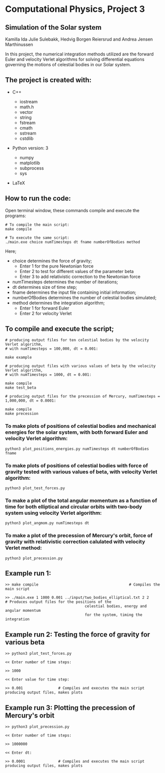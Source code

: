 # Computational Physics, Project 3
## Simulation of the Solar system

Kamilla Ida Julie Sulebakk, Hedvig Borgen Reiersrud and Andrea Jensen Marthinussen

In this project, the numerical integration methods utilized are the forward Euler and velocity Verlet algorithms for solving differential equations governing the motions of celestial bodies in our Solar system.

## The project is created with:
* C++
   * iostream
   * math.h
   * vector
   * string
   * fstream
   * cmath
   * sstream
   * cstdlib
    
* Python version: 3
  * numpy	
  * matplotlib
  * subprocess
  * sys
  
* LaTeX

## How to run the code:
Open terminal window, these commands compile and execute the programs: 
```
# To compile the main script:
make compile

# To execute the same script:
./main.exe choice numTimesteps dt fname numberOfBodies method

```
Here; 
* choice determines the force of gravity;
    * Enter 1 for the pure Newtonian force
    * Enter 2 to test for different values of the parameter beta
    * Enter 3 to add relativistic correction to the Newtonian force
* numTimesteps determines the number of iterations;
* dt determines size of time step;
* fname determines the input file containing initial information;
* numberOfBodies determines the number of celestial bodies simulated;
* method determines the integration algorithm;
    * Enter 1 for forward Euler
    * Enter 2 for velocity Verlet
    
    
## To compile and execute the script;
```
# producing output files for ten celestial bodies by the velocity Verlet algorithm,
# with numTimesteps = 100,000, dt = 0.001:

make example

# producing output files with various values of beta by the velocity Verlet algorithm,
# with numTimesteps = 1000, dt = 0.001:

make compile
make test_beta

# producing output files for the precession of Mercury, numTimesteps = 1,000,000, dt = 0.0001:

make compile
make precession
```

### To make plots of positions of celestial bodies and mechanical energies for the solar system, with both forward Euler and velocity Verlet algorithm:
```
python3 plot_positions_energies.py numTimesteps dt numberOfBodies fname
```


### To make plots of positions of celestial bodies with force of gravity tested with various values of beta, with velocity Verlet algorithm:
```
python3 plot_test_forces.py
```


### To make a plot of the total angular momentum as a function of time for both elliptical and circular orbits with two-body system using velocity Verlet algorithm:
```
python3 plot_angmom.py numTimesteps dt
```

	
### To make a plot of the precession of Mercury's orbit, force of gravity with relativistic correction calulated with velocity Verlet method:
```
python3 plot_precession.py
```



## Example run 1: 
```
>> make compile                         				# Compiles the main script

>> ./main.exe 1 1000 0.001 ../input/two_bodies_elliptical.txt 2 2       # Produces output files for the positions of the
									celestial bodies, energy and angular momentum
									for the system, timing the integration

```


## Example run 2: Testing the force of gravity for various beta
```
>> python3 plot_test_forces.py                              

<< Enter number of time steps: 

>> 1000

<< Enter value for time step:

>> 0.001				# Compiles and executes the main script producing output files, makes plots
```

## Example run 3: Plotting the precession of Mercury's orbit
```
>> python3 plot_precession.py                                           

<< Enter number of time steps: 

>> 1000000

<< Enter dt:

>> 0.0001				# Compiles and executes the main script producing output files, makes plots

```

